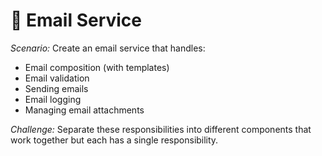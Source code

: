 # 📧 Email Service

*Scenario:* Create an email service that handles:

- Email composition (with templates)
- Email validation
- Sending emails
- Email logging
- Managing email attachments


*Challenge:* Separate these responsibilities into different components that work together but each has a single responsibility.